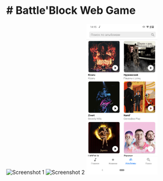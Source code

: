 # # Battle'Block Web Game

<img src="[https://raw.githubusercontent.com/sidenevkirill/Sidenevkirill.github.io/master/img/Screenshot_20210116-141448.png](https://sidenevkirill.github.io/BattleBlock//screen/menu.png)" alt="Screenshot 1" height="400"> 
<img src="[https://raw.githubusercontent.com/sidenevkirill/Sidenevkirill.github.io/master/img/Screenshot_20210116-141515.png](https://github.com/sidenevkirill/BattleBlock/blob/master/screen/one.png?raw=true)" alt="Screenshot 2" height="400"> 
<img src="https://raw.githubusercontent.com/sidenevkirill/Sidenevkirill.github.io/master/img/Screenshot_20210116-141523.png" alt="Screenshot 3" height="400">
